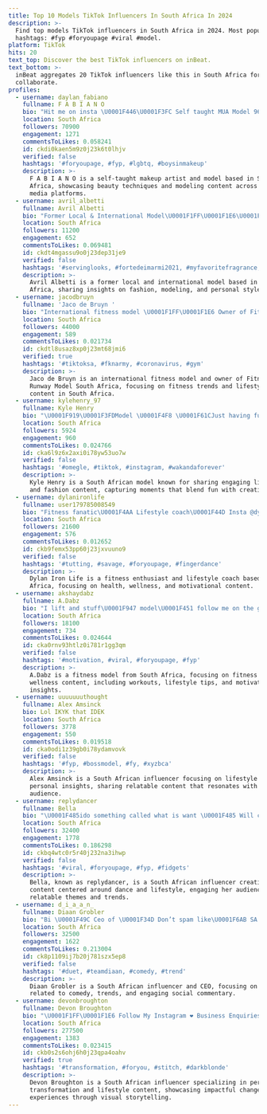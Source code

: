 ```yaml
---
title: Top 10 Models TikTok Influencers In South Africa In 2024
description: >-
  Find top models TikTok influencers in South Africa in 2024. Most popular
  hashtags: #fyp #foryoupage #viral #model.
platform: TikTok
hits: 20
text_top: Discover the best TikTok influencers on inBeat.
text_bottom: >-
  inBeat aggregates 20 TikTok influencers like this in South Africa for you to
  collaborate.
profiles:
  - username: daylan_fabiano
    fullname: F A B I A N O
    bio: "Hit me on insta \U0001F446\U0001F3FC Self taught MUA Model 96260"
    location: South Africa
    followers: 70900
    engagement: 1271
    commentsToLikes: 0.058241
    id: ckdi0kaen5m9z0j23k6t0lhjv
    verified: false
    hashtags: '#foryoupage, #fyp, #lgbtq, #boysinmakeup'
    description: >-
      F A B I A N O is a self-taught makeup artist and model based in South
      Africa, showcasing beauty techniques and modeling content across social
      media platforms.
  - username: avril_albetti
    fullname: Avril Albetti
    bio: "Former Local & International Model\U0001F1FF\U0001F1E6\U0001F1EE\U0001F1F9 Model Maker RGB Fashion Police"
    location: South Africa
    followers: 11200
    engagement: 652
    commentsToLikes: 0.069481
    id: ckdt4mgassu9o0j23dep31je9
    verified: false
    hashtags: '#servinglooks, #fortedeimarmi2021, #myfavoritefragrance, #loveisgod'
    description: >-
      Avril Albetti is a former local and international model based in South
      Africa, sharing insights on fashion, modeling, and personal style.
  - username: jacodbruyn
    fullname: 'Jaco de Bruyn '
    bio: "International fitness model \U0001F1FF\U0001F1E6 Owner of Fitness Runway Model South Africa"
    location: South Africa
    followers: 44000
    engagement: 589
    commentsToLikes: 0.021734
    id: ckdtl8usaz8xp0j23mt68jmi6
    verified: true
    hashtags: '#tiktoksa, #fknarmy, #coronavirus, #gym'
    description: >-
      Jaco de Bruyn is an international fitness model and owner of Fitness
      Runway Model South Africa, focusing on fitness trends and lifestyle
      content in South Africa.
  - username: kylehenry_97
    fullname: Kyle Henry
    bio: "\U0001F919\U0001F3FDModel \U0001F4F8 \U0001F61CJust having fun\U0001F61C"
    location: South Africa
    followers: 5924
    engagement: 960
    commentsToLikes: 0.024766
    id: cka6l9z6x2axi0i78yw53uo7w
    verified: false
    hashtags: '#omegle, #tiktok, #instagram, #wakandaforever'
    description: >-
      Kyle Henry is a South African model known for sharing engaging lifestyle
      and fashion content, capturing moments that blend fun with creativity.
  - username: dylanironlife
    fullname: user179785008549
    bio: "Fitness fanatic\U0001F4AA Lifestyle coach\U0001F44D Insta @dylan.ironlife_fitness_model \U0001F918"
    location: South Africa
    followers: 21600
    engagement: 576
    commentsToLikes: 0.012652
    id: ckb9femx53pp60j23jxvuuno9
    verified: false
    hashtags: '#tutting, #savage, #foryoupage, #fingerdance'
    description: >-
      Dylan Iron Life is a fitness enthusiast and lifestyle coach based in South
      Africa, focusing on health, wellness, and motivational content.
  - username: akshaydabz
    fullname: A.Dabz
    bio: "I lift and stuff\U0001F947 model\U0001F451 follow me on the gram⬆️ \"Mr skinny guy\" 18♏"
    location: South Africa
    followers: 18100
    engagement: 734
    commentsToLikes: 0.024644
    id: cka0rnv93htlz0i781r1gg3qm
    verified: false
    hashtags: '#motivation, #viral, #foryoupage, #fyp'
    description: >-
      A.Dabz is a fitness model from South Africa, focusing on fitness and
      wellness content, including workouts, lifestyle tips, and motivational
      insights.
  - username: uuuuuuuthought
    fullname: Alex Amsinck
    bio: Lol IKYK that IDEK
    location: South Africa
    followers: 3778
    engagement: 550
    commentsToLikes: 0.019518
    id: cka0odi1z39gb0i78ydamvovk
    verified: false
    hashtags: '#fyp, #bossmodel, #fy, #xyzbca'
    description: >-
      Alex Amsinck is a South African influencer focusing on lifestyle and
      personal insights, sharing relatable content that resonates with a diverse
      audience.
  - username: replydancer
    fullname: Bella
    bio: "\U0001F485ido something called what is want \U0001F485 Will change my user name soon"
    location: South Africa
    followers: 32400
    engagement: 1778
    commentsToLikes: 0.186298
    id: ckbq4wtc0r5r40j232na3ihwp
    verified: false
    hashtags: '#viral, #foryoupage, #fyp, #fidgets'
    description: >-
      Bella, known as replydancer, is a South African influencer creating
      content centered around dance and lifestyle, engaging her audience through
      relatable themes and trends.
  - username: d_i_a_a_n_
    fullname: Diaan Grobler
    bio: "Bi \U0001F49C Ceo of \U0001F34D Don’t spam like\U0001F6AB SA \U0001F1FF\U0001F1E6 Official @popl.za Influencer⚡️"
    location: South Africa
    followers: 32500
    engagement: 1622
    commentsToLikes: 0.213004
    id: ck8p1109ij7b20j781szx5ep8
    verified: false
    hashtags: '#duet, #teamdiaan, #comedy, #trend'
    description: >-
      Diaan Grobler is a South African influencer and CEO, focusing on content
      related to comedy, trends, and engaging social commentary.
  - username: devonbroughton
    fullname: Devon Broughton
    bio: "\U0001F1FF\U0001F1E6 Follow My Instagram ❤️ Business Enquiries: devontraversbroughton@gmail.co"
    location: South Africa
    followers: 277500
    engagement: 1383
    commentsToLikes: 0.023415
    id: ckb0s2s6ohj6h0j23qpa4oahv
    verified: true
    hashtags: '#transformation, #foryou, #stitch, #darkblonde'
    description: >-
      Devon Broughton is a South African influencer specializing in personal
      transformation and lifestyle content, showcasing impactful changes and
      experiences through visual storytelling.
---
```


